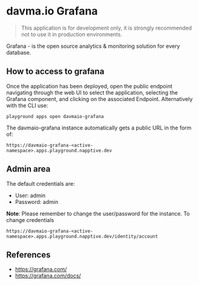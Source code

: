 # davma.io Grafana

> This application is for development only, it is strongly recommended not to use it in production environments.

Grafana - is the open source analytics & monitoring solution for every database.

## How to access to grafana

Once the application has been deployed, open the public endpoint navigating through the web UI to select the application, selecting the Grafana component, and clicking on the associated Endpoint. Alternatively with the CLI use:

```
playground apps open davmaio-grafana
```

The davmaio-grafana instance automatically gets a public URL in the form of:

```
https://davmaio-grafana-<active-namespace>.apps.playground.napptive.dev
```

## Admin area

The default credentials are:

* User: admin
* Password: admin

**Note**: Please remember to change the user/password for the instance.
To change credentials
```
https://davmaio-grafana-<active-namespace>.apps.playground.napptive.dev/identity/account
```

## References
* https://grafana.com/
* https://grafana.com/docs/